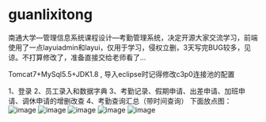# guanlixitong
南通大学—管理信息系统课程设计—考勤管理系统，决定开源大家交流学习，前端使用了一点layuiadmin和layui，仅用于学习，侵权立删，3天写完BUG较多，见谅。不打算修改了，准备直接交给老师看了...

Tomcat7+MySql5.5+JDK1.8 , 导入eclipse时记得修改c3p0连接池的配置

1、登录
2、员工录入和数据字典
3、考勤记录、假期申请、出差申请、加班申请、调休申请的增删改查
4、考勤查询汇总（带时间查询）
下面放点图：
![image](https://github.com/NTDXYG/guanlixitong/blob/master/img/1.png)
![image](https://github.com/NTDXYG/guanlixitong/blob/master/img/2.png)
![image](https://github.com/NTDXYG/guanlixitong/blob/master/img/3.png)
![image](https://github.com/NTDXYG/guanlixitong/blob/master/img/4.png)
![image](https://github.com/NTDXYG/guanlixitong/blob/master/img/5.png)
